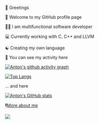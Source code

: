 👋 Greetings

👤 Welcome to my GitHub profile page

🧑‍💻️ I am multifunctional software developer

💻 Currently working with C, C++ and LLVM

☯️ Creating my own language

🔨 You can see my activity here

[![Anton's github activity graph](https://github-readme-activity-graph.vercel.app/graph?username=antonbashir&theme=high-contrast)]([https://github.com/sonalys](https://github.com/antonbashir)) 

[![Top Langs](https://github-readme-stats.vercel.app/api/top-langs/?username=antonbashir&title_color=fff&icon_color=79ff97&text_color=e6e6e6&bg_color=000000&show_icons=true)]([https://github.com/sonalys](https://github.com/antonbashir)) 

... and here

[![Anton's GitHub stats](https://github-readme-stats.vercel.app/api?include_all_commits=true&username=antonbashir&show_icons=true&title_color=fff&icon_color=79ff97&text_color=e6e6e6&bg_color=000000&count_private=true&langs_count=8)](https://github.com/antonbashir) 

🕴[More about me](https://antonbashir.github.io/)

![](https://komarev.com/ghpvc/?username=antonbashir&color=blueviolet)
